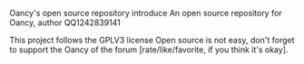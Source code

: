 Oancy's open source repository introduce An open source repository for Oancy, author QQ1242839141

This project follows the GPLV3 license Open source is not easy, don't forget to support the Oancy of the forum [rate/like/favorite, if you think it's okay].
